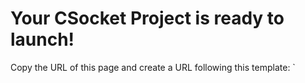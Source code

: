 # Your CSocket Project is ready to launch!
Copy the URL of this page and create a URL following this template:
`
